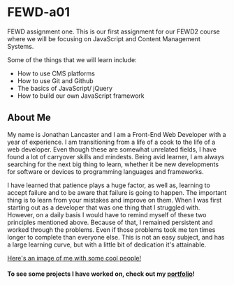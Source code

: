 # FEWD-a01
FEWD assignment one. 
This is our first assignment for our FEWD2 course where we will be focusing on JavaScript and Content Management Systems.

Some of the things that we will learn include:

* How to use CMS platforms
* How to use Git and Github
* The basics of JavaScript/ jQuery
* How to build our own JavaScript framework

## About Me
My name is Jonathan Lancaster and I am a Front-End Web Developer with a year of experience. I am transitioning from a life of a cook to the life of a web developer. Even though these are somewhat unrelated fields, I have found a lot of carryover skills and mindests. Being avid learner, I am always searching for the next big thing to learn, whether it be new developments for software or devices to programming languages and frameworks.

I have learned that patience plays a huge factor, as well as, learning to accept failure and to be aware that failure is going to happen. The important thing is to learn from your mistakes and improve on them. When I was first starting out as a developer that was one thing that I struggled with. However, on a daily basis I would have to remind myself of these two principles mentioned above. Because of that, I remained persistent and worked through the problems. Even if those problems took me ten times longer to complete than everyone else. This is not an easy subject, and has a large learning curve, but with a little bit of dedication it's attainable.

[Here's an image of me with some cool people!](https://www.facebook.com/photo.php?fbid=10157422121710203&set=t.501099782&type=3&theater)

#### To see some projects I have worked on, check out my [portfolio](https://www.jonathan-lancaster.com)!




